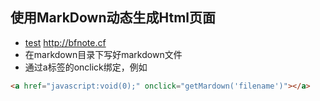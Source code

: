 ## 使用MarkDown动态生成Html页面
- [test](http://bfnote.cf) http://bfnote.cf
- 在markdown目录下写好markdown文件
- 通过a标签的onclick绑定，例如
``` html
<a href="javascript:void(0);" onclick="getMardown('filename')"></a>
```
